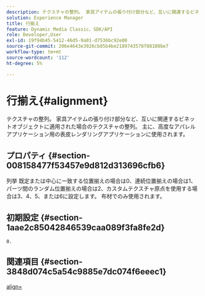 ```yaml
---
description: テクスチャの整列。 家具アイテムの張り付け部分など、互いに関連するビネットオブジェクトに適用された場合のテクスチャの整列。 主に、高度なアパレルアプリケーション用の表皮レンダリングアプリケーションに使用されます。
solution: Experience Manager
title: 行揃え
feature: Dynamic Media Classic、SDK/API
role: Developer,User
exl-id: 19f94b45-5412-46d5-9a01-d7536bc92e00
source-git-commit: 206e4643e3926cb85b4be2189743578f88180be7
workflow-type: tm+mt
source-wordcount: '112'
ht-degree: 5%

---
```


# 行揃え{#alignment}

テクスチャの整列。 家具アイテムの張り付け部分など、互いに関連するビネットオブジェクトに適用された場合のテクスチャの整列。 主に、高度なアパレルアプリケーション用の表皮レンダリングアプリケーションに使用されます。

## プロパティ {#section-008158477f53457e9d812d313696cfb6}

列挙 既定または中心に一致する位置揃えの場合は0、連続位置揃えの場合は1、パーツ間のランダム位置揃えの場合は2、カスタムテクスチャ原点を使用する場合は3、4、5、または6に設定します。 布材でのみ使用されます。

## 初期設定 {#section-1aae2c85042846539caa089f3fa8fe2d}

`0.`

## 関連項目 {#section-3848d074c5a54c9885e7dc074f6eeec1}

[align=](../../../../../ir-api/http-protocol/image-rendering-api-ref/c-ir-http-protocol-ref/c-ir-http-protocol-command-reference/r-ir-align.md#reference-4d63baa522ce42f9b15167ba34c5c6a7)
